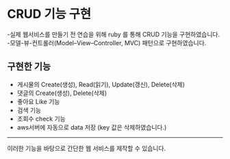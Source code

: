 # CRUD 기능 구현
-실제 웹서비스를 만들기 전 연습을 위해 ruby 를 통해 CRUD 기능을 구현하였습니다.
-모델-뷰-컨트롤러(Model–View–Controller, MVC) 패턴으로 구현하였습니다.

## 구현한 기능
- 게시물의 Create(생성), Read(읽기), Update(갱신), Delete(삭제)
- 댓글의 Create(생성), Delete(삭제)
- 좋아요 Like 기능
- 검색 기능
- 조회수 check 기능
- aws서버에 자동으로 data 저장 (key 값은 삭제하였습니다.)

---
이러한 기능을 바탕으로 간단한 웹 서비스를 제작할 수 있습니다.
